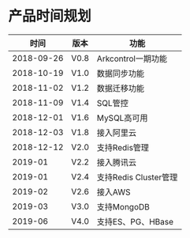 # 产品时间规划

| 时间 | 版本 | 功能 |
| --- | --- | --- |
| 2018-09-26 | V0.8 | Arkcontrol一期功能  |
| 2018-10-19 | V1.0 | 数据同步功能 |
| 2018-11-02 | V1.2 | 数据迁移功能 |
| 2018-11-09 | V1.4 | SQL管控 |
| 2018-12-01 | V1.6 | MySQL高可用 |
| 2018-12-03 | V1.8 | 接入阿里云 |
| 2018-12-12 | V2.0 | 支持Redis管理 |
| 2019-01 | V2.2 | 接入腾讯云 |
| 2019-01 | V2.4 | 支持Redis Cluster管理 |
| 2019-02 | V2.6 | 接入AWS |
| 2019-03 | V3.0 | 支持MongoDB |
| 2019-06 | V4.0 | 支持ES、PG、HBase |


